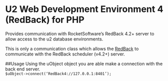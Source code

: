 # U2 Web Development Environment 4 (RedBack) for PHP
Provides communication with RocketSoftware’s RedBack 4.2+ server to allow access to the u2 database environments.

This is only a communication class which allows the [RedBack](https://github.com/gheydon/redback) to communicate with the RedBack scheduler (v4.2+) server.

##Usage
Using the uObject object you are able make a connection with the back end server.   
`$uObject->connect(‘RedBack4://127.0.0.1:8401’);`   
